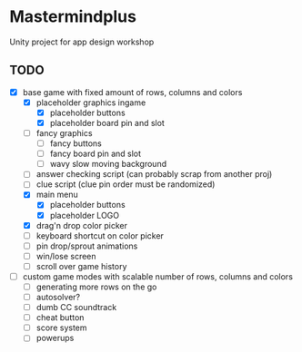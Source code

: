 # Mastermindplus
Unity project for app design workshop
## TODO 
- [x] base game with fixed amount of rows, columns and colors
  - [x] placeholder graphics ingame
    - [x] placeholder buttons 
    - [x] placeholder board pin and slot
  - [ ] fancy graphics
    - [ ] fancy buttons 
    - [ ] fancy board pin and slot
    - [ ] wavy slow moving background
  - [ ] answer checking script (can probably scrap from another proj)
  - [ ] clue script (clue pin order must be randomized)
  - [x] main menu
    - [x] placeholder buttons 
    - [x] placeholder LOGO
  - [x] drag'n drop color picker
  - [ ] keyboard shortcut on color picker
  - [ ] pin drop/sprout animations
  - [ ] win/lose screen
  - [ ] scroll over game history
- [ ] custom game modes with scalable number of rows, columns and colors 
  - [ ] generating more rows on the go 
  - [ ] autosolver?
  - [ ] dumb CC soundtrack
  - [ ] cheat button
  - [ ] score system
  - [ ] powerups 
